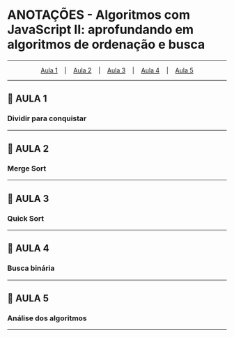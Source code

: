 # ANOTAÇÕES - Algoritmos com JavaScript II: aprofundando em algoritmos de ordenação e busca

--- 

<p align="center">
  <a href="#-aula-1">Aula 1</a> &nbsp;&nbsp;&nbsp;|&nbsp;&nbsp;&nbsp;
  <a href="#-aula-2">Aula 2</a> &nbsp;&nbsp;&nbsp;|&nbsp;&nbsp;&nbsp;
  <a href="#-aula-3">Aula 3</a> &nbsp;&nbsp;&nbsp;|&nbsp;&nbsp;&nbsp;
  <a href="#-aula-4">Aula 4</a> &nbsp;&nbsp;&nbsp;|&nbsp;&nbsp;&nbsp;
  <a href="#-aula-5">Aula 5</a> 

</p>

---

## 📌 AULA 1
### Dividir para conquistar


---

## 📌 AULA 2
### Merge Sort


---

## 📌 AULA 3
### Quick Sort


---

## 📌 AULA 4
### Busca binária


---

## 📌 AULA 5
### Análise dos algoritmos

---

